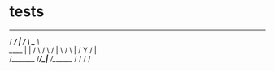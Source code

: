 tests
=====


  _____________ ___  _____   ________   
 /   _____/    |   \/     \  \_____  \  
 \_____  \|    |   /  \ /  \  /   |   \ 
 /        \    |  /    Y    \/    |    \
/_______  /______/\____|__  /\_______  /
        \/                \/         \/ 

